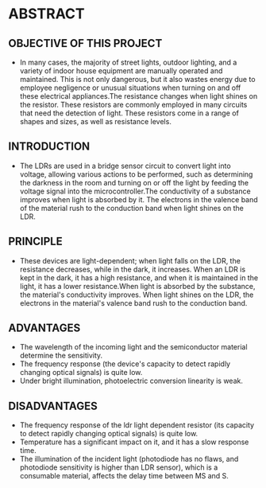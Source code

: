 # ABSTRACT

## OBJECTIVE OF THIS PROJECT
 * In many cases, the majority of street lights, outdoor lighting, and a variety of indoor house equipment are manually operated and maintained. This is not only dangerous, but it also wastes energy due to employee negligence or unusual situations when turning on and off these electrical appliances.The resistance changes when light shines on the resistor. These resistors are commonly employed in many circuits that need the detection of light. These resistors come in a range of shapes and sizes, as well as resistance levels.


## INTRODUCTION
 * The LDRs are used in a bridge sensor circuit to convert light into voltage, allowing various actions to be performed, such as determining the darkness in the room and turning on or off the light by feeding the voltage signal into the microcontroller.The conductivity of a substance improves when light is absorbed by it. The electrons in the valence band of the material rush to the conduction band when light shines on the LDR.


## PRINCIPLE
 * These devices are light-dependent; when light falls on the LDR, the resistance decreases, while in the dark, it increases. When an LDR is kept in the dark, it has a high resistance, and when it is maintained in the light, it has a lower resistance.When light is absorbed by the substance, the material's conductivity improves. When light shines on the LDR, the electrons in the material's valence band rush to the conduction band.
 
## ADVANTAGES 
 * The wavelength of the incoming light and the semiconductor material determine the sensitivity.
 * The frequency response (the device's capacity to detect rapidly changing optical signals) is quite low.
 * Under bright illumination, photoelectric conversion linearity is weak.

## DISADVANTAGES
 * The frequency response of the ldr light dependent resistor (its capacity to detect rapidly changing optical signals) is quite low.
 * Temperature has a significant impact on it, and it has a slow response time.
 * The illumination of the incident light (photodiode has no flaws, and photodiode sensitivity is higher than LDR sensor), which is a consumable material, affects the delay time between MS and S.

